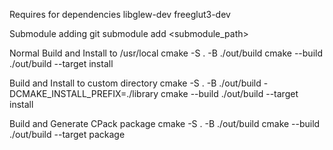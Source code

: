 Requires for dependencies
libglew-dev freeglut3-dev

Submodule adding
git submodule add <submodule_path>

Normal Build and Install to /usr/local
cmake -S . -B ./out/build
cmake --build ./out/build --target install

Build and Install to custom directory
cmake -S . -B ./out/build -DCMAKE_INSTALL_PREFIX=./library
cmake --build ./out/build --target install

Build and Generate CPack package
cmake -S . -B ./out/build
cmake --build ./out/build --target package
